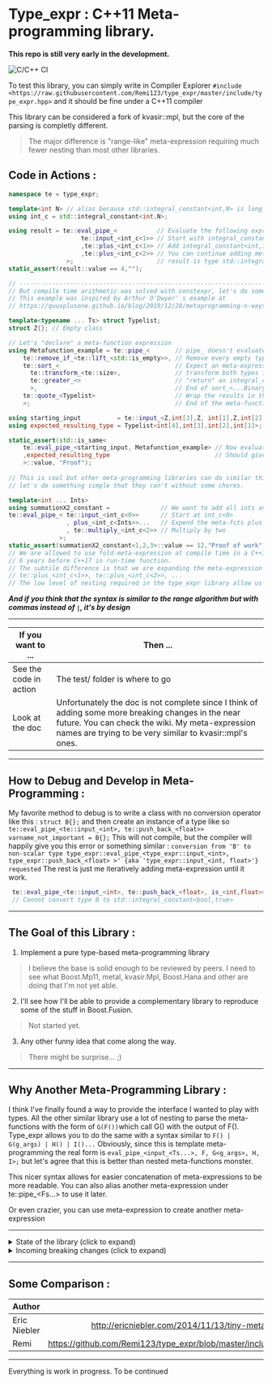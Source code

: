 # Type_expr : C++11 Meta-programming library. 
**This repo is still very early in the development.**

![C/C++ CI](https://github.com/Remi123/type_expr/workflows/C/C++%20CI/badge.svg?branch=master)

To test this library, you can simply write in Compiler Explorer `#include <https://raw.githubusercontent.com/Remi123/type_expr/master/include/type_expr.hpp>` and it should be fine under a C++11 compiler

This library can be considered a fork of kvasir::mpl, but the core of the parsing is completly different.
>The major difference is "range-like" meta-expression requiring much fewer nesting than most other libraries.

## Code in Actions :
```C++
namespace te = type_expr;

template<int N> // alias because std::integral_constant<int,N> is long to write
using int_c = std::integral_constant<int,N>;

using result = te::eval_pipe_<           // Evaluate the following expression
					te::input_<int_c<1>> // Start with integral_constant<int,1> as input
					,te::plus_<int_c<1>> // Add integral_constant<int,1> which result in integral_constant<int,2>
					,te::plus_<int_c<2>> // You can continue adding meta-expression
				>;                       // result is type std::integral_constant<int,4>
static_assert(result::value == 4,"");

// ------------------------------------------------------------------------------------
// But compile time arithmetic was solved with constexpr, let's do something more fancy.
// This example was inspired by Arthur O'Dwyer' s example at 
// https://quuxplusone.github.io/blog/2019/12/28/metaprogramming-n-ways/

template<typename ... Ts> struct Typelist;
struct Z{}; // Empty class

// Let's "declare" a meta-function expression
using Metafunction_example = te::pipe_<       // pipe_ doesn't evaluate yet
    te::remove_if_<te::lift_<std::is_empty>>, // Remove every empty type (Z is empty)
    te::sort_<                                // Expect an meta-expression binary predicate
      te::transform_<te::size>,               // transform both types in an integral_constant of their sizeof(T)
      te::greater_<>                          // "return" an integral_constant<bool,(first > second)>
      >,                                      // End of sort_<...BinaryPredicate>, all types are now sorted
    te::quote_<Typelist>                      // Wrap the results in the Typelist class
    >;                                        // End of the meta-function

using starting_input          = te::input_<Z,int[3],Z, int[1],Z,int[2], int[4]>;
using expected_resulting_type = Typelist<int[4],int[3],int[2],int[1]>;

static_assert(std::is_same<
    te::eval_pipe_<starting_input, Metafunction_example> // Now evaluate the function with the starting inputs
    ,expected_resulting_type                             // Should give the expected result
    >::value, "Proof");
    
// This is cool but other meta-programming libraries can do similar things,
// let's do something simple that they can't without some chores.

template<int ... Ints>
using summationX2_constant =              // We want to add all ints and multiply the result by two
te::eval_pipe_<	te::input_<int_c<0>>      // Start at int_c<0>
				, plus_<int_c<Ints>>...   // Expend the meta-fcts plus_ with ...
				, te::multiply_<int_c<2>> // Multiply by two
              >;
static_assert(summationX2_constant<1,2,3>::value == 12,"Proof of work");
// We are allowed to use fold-meta-expression at compile time in a C++11 compiler.
// 6 years before C++17 in run-time function.
// The subtile difference is that we are expanding the meta-expression 
// te::plus_<int_c<1>>, te::plus_<int_c<2>>, ...
// The low level of nesting required in the type_expr library allow us to do new things
```
**_And if you think that the syntax is similar to the range algorithm but with commas instead of `|`, it's by design_**
___

If you want to ... | Then ... 
--- | ---
See the code in action |  The test/ folder is where to go
Look at the doc | Unfortunately the doc is not complete since I think of adding some more breaking changes in the near future. You can check the wiki. My meta-expression names are trying to be very similar to kvasir::mpl's ones.

___

## How to Debug and Develop in Meta-Programming :
My favorite method to debug is to write a class with no conversion operator like this : `struct B{};` and then create an instance of a type like so `te::eval_pipe_<te::input_<int>, te::push_back_<float>> varname_not_important = B{};`
 This will not compile, but the compiler will happily give you this error or something similar : 
 `conversion from 'B' to non-scalar type type_expr::eval_pipe_<type_expr::input_<int>, type_expr::push_back_<float> >' {aka 'type_expr::input_<int, float>'} requested`
 The rest is just me iteratively adding meta-expression until it work.
 ```C++   
  te::eval_pipe_<te::input_<int>, te::push_back_<float>, is_<int,float>> varname_not_important = B{}; 
  // Cannot convert type B to std::integral_constant<bool,true>
```
___

## The Goal of this Library :
1. Implement a pure type-based meta-programming library
> I believe the base is solid enough to be reviewed by peers. I need to see what  Boost.Mp11, metal, kvasir.Mpl, Boost.Hana and other are doing that I'm not yet able. 
2. I'll see how I'll be able to provide a complementary library to reproduce some of the stuff in Boost.Fusion.
> Not started yet.
3. Any other funny idea that come along the way.
> There might be surprise... ;)
___

## Why Another Meta-Programming Library :
 I think I've finally found a way to provide the interface I wanted to play with types. All the other similar library use a lot of nesting to parse the meta-functions with the form of `G(F())`which call G() with the output of F(). Type_expr allows you to do the same with a syntax similar to  `F() | G(g_args) | H() | I()...` 
Obviously, since this is template meta-programming the real form is `eval_pipe_<input_<Ts...>, F, G<g_args>, H, I>;` but let's agree that this is better than nested meta-functions monster.

This nicer syntax allows for easier concatenation of meta-expressions to be more readable. You can also alias another meta-expression under te::pipe_<Fs...> to use it later.

Or even crazier, you can use meta-expression to create another meta-expression

___

<details>
  <summary>State of the library (click to expand)</summary>
  
  Early feedback was very positive. The syntax is very nice.
  The implementation doesn't have the most state of the art optimization, but we are in the design and prototype phase.
  The tests write themselves but they are in the wrong folder.
  The CMakelist.txt is not good at all.
  The wiki is well started but I'm trying to give the correct definition and it's harder than initially thought.
</details>
<details>
  <summary>Incoming breaking changes (click to expand)</summary>
  Most of the unary and binary meta-expression will now transition from having an meta-expression type to a variadic pack of meta-expression. The idea is to ease the parsing of multiples `f < te::input_< Ts... >, input_< Us... >` and requiring a lot less `te::pipe_< unpack, Fs... >` . This is a breaking change and most meta-expression weren't exhaustively tested. Some functions that required two informations like `te::replace_if_< P, F >` were left as such since I don't know if I should expand the F... or the P...` 
As of writing this, only fold_left_ is left to adapt.
</details>
  
___

## Some Comparison :
Author | Link  
--- | ---: 
Eric Niebler | http://ericniebler.com/2014/11/13/tiny-metaprogramming-library/ 
Remi | https://github.com/Remi123/type_expr/blob/master/include/type_tup.hpp#L69 

___

Everything is work in progress. To be continued
